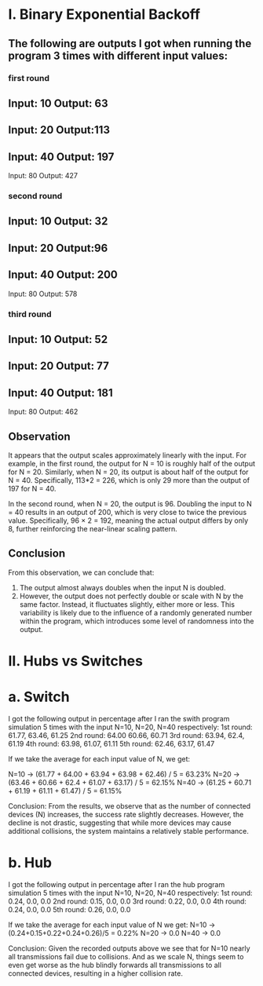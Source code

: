 # I. Binary Exponential Backoff
## The following are outputs I got when running the program 3 times with different input values:
### first round

Input: 10
Output: 63
------------
Input: 20
Output:113
------------
Input: 40
Output: 197
------------
Input: 80
Output: 427

### second round

Input: 10
Output: 32
------------
Input: 20
Output:96
------------
Input: 40
Output: 200
------------
Input: 80
Output: 578

### third round

Input: 10
Output: 52
------------
Input: 20
Output: 77
------------
Input: 40
Output: 181
------------
Input: 80
Output: 462

## Observation

It appears that the output scales approximately linearly with the input. For example, in the first round, the output for N = 10 is roughly half of the output for N = 20. Similarly, when N = 20, its output is about half of the output for N = 40. Specifically, 113*2 = 226, which is only 29 more than the output of 197 for  N = 40.

In the second round, when N = 20, the output is 96. Doubling the input to N = 40 results in an output of 200, which is very close to twice the previous value. Specifically, 96 × 2 = 192, meaning the actual output differs by only 8, further reinforcing the near-linear scaling pattern.

## Conclusion
From this observation, we can conclude that:

1. The output almost always doubles when the input N is doubled.
2. However, the output does not perfectly double or scale with N by the same factor. Instead, it fluctuates slightly, either more or less. This variability is likely due to the influence of a randomly generated number within the program, which introduces some level of randomness into the output.

# II. Hubs vs Switches
# a. Switch

I got the following output in percentage after I ran the swith program simulation 5 times with the input N=10, N=20, N=40 respectively:
1st round: 61.77, 63.46, 61.25
2nd round: 64.00 60.66, 60.71
3rd round: 63.94, 62.4, 61.19
4th round: 63.98, 61.07, 61.11
5th round: 62.46, 63.17, 61.47

If we take the average for each input value of N, we get:

N=10 -> (61.77 + 64.00 + 63.94 + 63.98 + 62.46) / 5 = 63.23%
N=20 -> (63.46 + 60.66 + 62.4 + 61.07 + 63.17) / 5 = 62.15%
N=40 -> (61.25 + 60.71 + 61.19 + 61.11 + 61.47) / 5 = 61.15%

Conclusion:
From the results, we observe that as the number of connected devices (N) increases, the success rate slightly decreases. However, the decline is not drastic, suggesting that while more devices may cause additional collisions, the system maintains a relatively stable performance.

# b. Hub

I got the following output in percentage after I ran the hub program simulation 5 times with the input N=10, N=20, N=40 respectively:
1st round: 0.24, 0.0, 0.0
2nd round: 0.15, 0.0, 0.0
3rd round: 0.22, 0.0, 0.0
4th round: 0.24, 0.0, 0.0
5th round: 0.26, 0.0, 0.0

If we take the average for each input value of N we get:
N=10 -> (0.24+0.15+0.22+0.24+0.26)/5 = 0.22%
N=20 -> 0.0
N=40 -> 0.0

Conclusion: Given the recorded outputs above we see that for N=10 nearly all transmissions fail due to collisions. And as we scale N, things seem to even get worse as the hub blindly forwards all transmissions to all connected devices, resulting in a higher collision rate.
